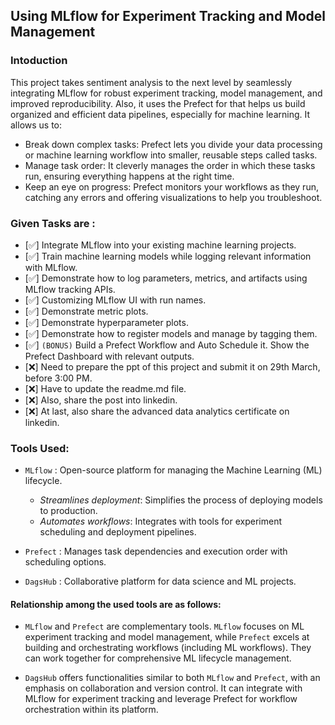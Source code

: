 ## Using MLflow for Experiment Tracking and Model Management
### Intoduction
This project takes sentiment analysis to the next level by seamlessly integrating MLflow for robust experiment tracking, model management, and improved reproducibility. Also, it uses the Prefect for that helps us build organized and efficient data pipelines, especially for machine learning. 
It allows us to:
- Break down complex tasks: Prefect lets you divide your data processing or machine learning workflow into smaller, reusable steps called tasks.
- Manage task order: It cleverly manages the order in which these tasks run, ensuring everything happens at the right time.
- Keep an eye on progress: Prefect monitors your workflows as they run, catching any errors and offering visualizations to help you troubleshoot.

### Given Tasks are :
- [✅] Integrate MLflow into your existing machine learning projects.
- [✅] Train machine learning models while logging relevant information with MLflow.
- [✅] Demonstrate how to log parameters, metrics, and artifacts using MLflow tracking APIs.
- [✅] Customizing MLflow UI with run names.
- [✅] Demonstrate metric plots.
- [✅] Demonstrate hyperparameter plots.
- [✅] Demonstrate how to register models and manage by tagging them.
- [✅] `(BONUS)` Build a Prefect Workflow and Auto Schedule it. Show the Prefect Dashboard with relevant outputs.
- [❌] Need to prepare the ppt of this project and submit it on 29th March, before 3:00 PM.
- [❌] Have to update the readme.md file.
- [❌] Also, share the post into linkedin.
- [❌] At last, also share the advanced data analytics certificate on linkedin.

### Tools Used:
- `MLflow` : Open-source platform for managing the Machine Learning (ML) lifecycle.
   - *Streamlines deployment*: Simplifies the process of deploying models to production.
   - *Automates workflows*: Integrates with tools for experiment scheduling and deployment pipelines.

- `Prefect` : Manages task dependencies and execution order with scheduling options.
- `DagsHub` : Collaborative platform for data science and ML projects.

#### Relationship among the used tools are as follows: 
- `MLflow` and `Prefect` are complementary tools. `MLflow` focuses on ML experiment tracking and model management, while `Prefect` excels at building and orchestrating workflows (including ML workflows). They can work together for comprehensive ML lifecycle management.

- `DagsHub` offers functionalities similar to both `MLflow` and `Prefect`, with an emphasis on collaboration and version control. It can integrate with MLflow for experiment tracking and leverage Prefect for workflow orchestration within its platform.
